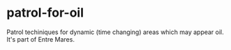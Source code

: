 # patrol-for-oil
Patrol techiniques for dynamic (time changing) areas which may appear oil. It's part of Entre Mares.
